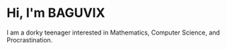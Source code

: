 # Hi, I'm BAGUVIX
I am a dorky teenager interested in Mathematics, Computer Science, and Procrastination.

<!---
BAGUVIX456/BAGUVIX456 is a ✨ special ✨ repository because its `README.md` (this file) appears on your GitHub profile.
You can click the Preview link to take a look at your changes.
--->
